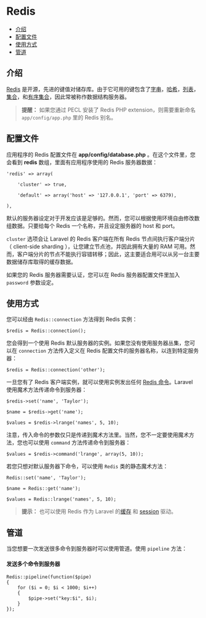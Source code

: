 # Redis

- [介绍](#introduction)
- [配置文件](#configuration)
- [使用方式](#usage)
- [管道](#pipelining)

<a name="introduction"></a>
## 介绍

[Redis](http://redis.io) 是开源，先进的键值对储存库。由于它可用的键包含了[字串](http://redis.io/topics/data-types#strings)，[哈希](http://redis.io/topics/data-types#hashes)，[列表](http://redis.io/topics/data-types#lists)，[集合](http://redis.io/topics/data-types#sets)，和[有序集合](http://redis.io/topics/data-types#sorted-sets)，因此常被称作数据结构服务器。

> **提醒：** 如果您通过 PECL 安装了 Redis PHP extension，则需要重新命名 `app/config/app.php` 里的 Redis 别名。

<a name="configuration"></a>
## 配置文件

应用程序的 Redis 配置文件在 **app/config/database.php** 。在这个文件里，您会看到 **redis** 数组，里面有应用程序使用的 Redis 服务器数据：

	'redis' => array(

		'cluster' => true,

		'default' => array('host' => '127.0.0.1', 'port' => 6379),

	),

默认的服务器设定对于开发应该是足够的。然而，您可以根据使用环境自由修改数组数据。只要给每个 Redis 一个名称，并且设定服务器的 host 和 port。

`cluster` 选项会让 Laravel 的 Redis 客户端在所有 Redis 节点间执行客户端分片（ client-side sharding ），让您建立节点池，并因此拥有大量的 RAM 可用。然而，客户端分片的节点不能执行容错转移；因此，这主要适合用可以从另一台主要数据储存库取得的缓存数据。

如果您的 Redis 服务器需要认证，您可以在 Redis 服务器配置文件里加入 `password` 参数设定。

<a name="usage"></a>
## 使用方式

您可以经由 `Redis::connection` 方法得到 Redis 实例：

	$redis = Redis::connection();

您会得到一个使用 Redis 默认服务器的实例。如果您没有使用服务器丛集，您可以在 `connection` 方法传入定义在 Redis 配置文件的服务器名称，以连到特定服务器：

	$redis = Redis::connection('other');

一旦您有了 Redis 客户端实例，就可以使用实例发出任何 [Redis 命令](http://redis.io/commands)。Laravel 使用魔术方法传递命令到服务器：

	$redis->set('name', 'Taylor');

	$name = $redis->get('name');

	$values = $redis->lrange('names', 5, 10);

注意，传入命令的参数仅只是传递到魔术方法里。当然，您不一定要使用魔术方法，您也可以使用 `command` 方法传递命令到服务器：

	$values = $redis->command('lrange', array(5, 10));

若您只想对默认服务器下命令，可以使用 `Redis` 类的静态魔术方法：

	Redis::set('name', 'Taylor');

	$name = Redis::get('name');

	$values = Redis::lrange('names', 5, 10);

> **提示：** 也可以使用 Redis 作为 Laravel 的[缓存](/docs/cache) 和 [session](/docs/session) 驱动。

<a name="pipelining"></a>
## 管道

当您想要一次发送很多命令到服务器时可以使用管道。使用 `pipeline` 方法：

#### 发送多个命令到服务器

	Redis::pipeline(function($pipe)
	{
		for ($i = 0; $i < 1000; $i++)
		{
			$pipe->set("key:$i", $i);
		}
	});